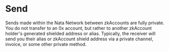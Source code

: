 # Send

Sends made within the Nata Network between zkAccounts are fully private. You do not transfer to an 0x account, but rather to another zkAccount holder's generated shielded address or alias. Typically, the receiver will send you their alias or zkAccount shield address via a private channel, invoice, or some other private method.&#x20;
